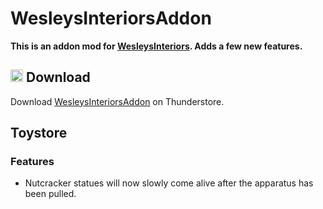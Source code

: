 # WesleysInteriorsAddon
**This is an addon mod for [WesleysInteriors](https://thunderstore.io/c/lethal-company/p/Magic_Wesley/WesleysInteriors/). Adds a few new features.**

## <img src="https://i.imgur.com/TpnrFSH.png" width="20px"> Download

Download [WesleysInteriorsAddon](https://thunderstore.io/c/lethal-company/p/Zehs/WesleysInteriorsAddon/) on Thunderstore.

## Toystore
### Features
* Nutcracker statues will now slowly come alive after the apparatus has been pulled.